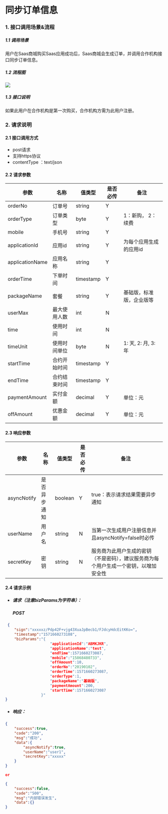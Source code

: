 # 同步订单信息

### 1. 接口调用场景&流程

##### 1.1 调用场景

用户在Saas商城购买Saas应用成功后，Saas商城会生成订单，并调用合作机构接口同步订单信息。

##### 1.2 流程图

![](<http://ydxjdnas.sanjinxia.com/image/用户购买saas后三方saas注册用户.jpg>)

##### 1.3  接口说明

如果此用户在合作机构是第一次购买，合作机构方需为此用户注册。

### 2. 请求说明

#### 2.1 接口调用方式

- post请求
- 支持https协议
- contentType ：text/json

#### 2.2  请求参数

| 参数              | 名称     | 值类型       | 是否必传 | 备注               |
| --------------- | ------ | --------- | ---- | ---------------- |
| orderNo         | 订单号    | string    | Y    |                  |
| orderType       | 订单类型   | byte      | Y    | 1：新购， 2：续费       |
| mobile          | 手机号    | string    | Y    |                  |
| applicationId   | 应用id   | string    | Y    | 为每个应用生成的应用id     |
| applicationName | 应用名称   | string    | Y    |                  |
| orderTime       | 下单时间   | timestamp | Y    |                  |
| packageName     | 套餐     | string    | Y    | 基础版，标准版，企业版等     |
| userMax         | 最大使用人数 | int       | N    |                  |
| time            | 使用时间   | int       | N    |                  |
| timeUnit        | 使用时间单位 | byte      | N    | 1: 天, 2: 月, 3: 年 |
| startTime       | 合约开始时间 | timestamp | Y    |                  |
| endTime         | 合约结束时间 | timestamp | Y    |                  |
| paymentAmount   | 实付金额   | decimal   | Y    | 单位：元             |
| offAmount       | 优惠金额   | decimal   | Y    | 单位：元             |

#### 2.3  响应参数

| 参数          | 名称     | 值类型     | 是否必传 | 备注                                       |
| ----------- | ------ | ------- | ---- | ---------------------------------------- |
| asyncNotify | 是否异步通知 | boolean | Y    | true：表示请求结果需要异步通知                        |
| userName    | 用户名    | string  | N    | 当第一次生成用户注册信息并且asyncNotify=false时必传       |
| secretKey   | 密钥     | string  | N    | 服务商为此用户生成的密钥（不是密码），建议服务商为每个用户生成一个密钥，以增加安全性 |

#### 2.4 请求示例

- ##### 请求（注意bizParams为字符串）：

  ##### POST

```JSON
 {
	"sign":"xxxxxz/Pdp42F+vjg43XuaJpBecb1/FJdcyHdcEitKKo=",
	"timestamp":"1571660273108",
	"bizParams":"{				
					"applicationId":"ABMKJKR",
   					"applicationName":"test",
					"endTime":1571660273087,
					"mobile":"15868480733",
					"offAmount":10,
					"orderNo":"20190102",
					"orderTime":1571660273087,
					"orderType":1,
					"packageName":"基础版",
					"paymentAmount":200,
	 				"startTime":1571660273087
				}"
}
```

- ##### 响应：

```JSON
{
    "success":true,
    "code":"200",
    "msg":"成功",
    "data":{
        "asyncNotify":true,
        "userName":"user1",
        "secretKey":"xxxxx"
    }
}

or

{
    "success":false,
    "code":"500",
    "msg":"内部错误发生",
    "data":{}
}
```


